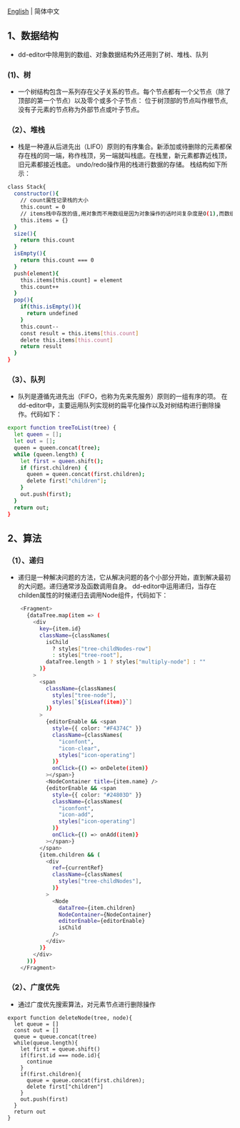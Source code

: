 <!--
 * @Author: Aiden
 * @Date: 2020-09-14 09:49:46
 * @LastEditTime: 2021-08-15 15:49:51
 * @LastEditors: Aiden
 * @Descripti
-->
[English](learn.en-US.md) | 简体中文

## 1、数据结构

- dd-editor中除用到的数组、对象数据结构外还用到了树、堆栈、队列

###  (1)、树
- 一个树结构包含一系列存在父子关系的节点。每个节点都有一个父节点（除了顶部的第一个节点）以及零个或多个子节点：
位于树顶部的节点叫作根节点,没有子元素的节点称为外部节点或叶子节点。
### （2）、堆栈
- 栈是一种遵从后进先出（LIFO）原则的有序集合。新添加或待删除的元素都保存在栈的同一端，称作栈顶，另一端就叫栈底。在栈里，新元素都靠近栈顶，旧元素都接近栈底。
undo/redo操作用的栈进行数据的存储。
栈结构如下所示：
```bash
class Stack{
  constructor(){
    // count属性记录栈的大小
    this.count = 0
    // items栈中存放的值,用对象而不用数组是因为对象操作的话时间复杂度是O(1),而数组是O(n)
    this.items = {}
  }
  size(){
    return this.count
  }
  isEmpty(){
    return this.count === 0
  }
  push(element){
    this.items[this.count] = element
    this.count++
  }
  pop(){
    if(this.isEmpty()){
      return undefined
    }
    this.count--
    const result = this.items[this.count]
    delete this.items[this.count]
    return result
  }
}
```

### （3）、队列
- 队列是遵循先进先出（FIFO，也称为先来先服务）原则的一组有序的项。
在dd-editor中，主要运用队列实现树的扁平化操作以及对树结构进行删除操作。代码如下：
```bash
export function treeToList(tree) {
  let queen = [];
  let out = [];
  queen = queen.concat(tree);
  while (queen.length) {
    let first = queen.shift();
    if (first.children) {
      queen = queen.concat(first.children);
      delete first["children"];
    }
    out.push(first);
  }
  return out;
}
```

## 2、算法
### （1）、递归
- 递归是一种解决问题的方法，它从解决问题的各个小部分开始，直到解决最初的大问题。递归通常涉及函数调用自身。
dd-editor中运用递归，当存在childen属性的时候递归去调用Node组件，代码如下：
```bash
    <Fragment>
      {dataTree.map(item => (
        <div
          key={item.id}
          className={classNames(
            isChild
              ? styles["tree-childNodes-row"]
              : styles["tree-root"],
            dataTree.length > 1 ? styles["multiply-node"] : ""
          )}
        >
          <span
            className={classNames(
              styles["tree-node"],
              styles[`${isLeaf(item)}`]
            )}
          >
            {editorEnable && <span
              style={{ color: "#F4374C" }}
              className={classNames(
                "iconfont",
                "icon-clear",
                styles["icon-operating"]
              )}
              onClick={() => onDelete(item)}
            ></span>}
            <NodeContainer title={item.name} />
            {editorEnable && <span
              style={{ color: "#24803D" }}
              className={classNames(
                "iconfont",
                "icon-add",
                styles["icon-operating"]
              )}
              onClick={() => onAdd(item)}
            ></span>}
          </span>
          {item.children && (
            <div
              ref={currentRef}
              className={classNames(
                styles["tree-childNodes"],
              )}
            >
              <Node
                dataTree={item.children}
                NodeContainer={NodeContainer}
                editorEnable={editorEnable}
                isChild
              />
            </div>
          )}
        </div>
      ))}
    </Fragment>
```
### （2）、广度优先
- 通过广度优先搜索算法，对元素节点进行删除操作
```
export function deleteNode(tree, node){
  let queue = []
  const out = []
  queue = queue.concat(tree)
  while(queue.length){
    let first = queue.shift()
    if(first.id === node.id){
      continue
    }
    if(first.children){
      queue = queue.concat(first.children);
      delete first["children"]
    }
    out.push(first)
  }
  return out
}
```